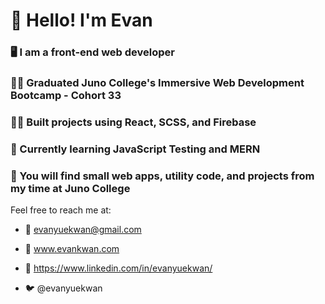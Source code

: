 # 👋 Hello! I'm Evan

### 🖥 I am a front-end web developer

### 👨‍🎓 Graduated Juno College's Immersive Web Development Bootcamp - Cohort 33

### 👷‍♂️ Built projects using React, SCSS, and Firebase

### 🌱 Currently learning JavaScript Testing and MERN

### 👀 You will find small web apps, utility code, and projects from my time at Juno College

Feel free to reach me at:

- 📧 evanyuekwan@gmail.com

- 💼 www.evankwan.com

- 🧳 https://www.linkedin.com/in/evanyuekwan/

- 🐦 @evanyuekwan
